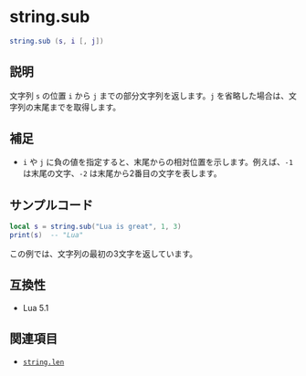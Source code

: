# string.sub

```lua
string.sub (s, i [, j])
```

## 説明

文字列 `s` の位置 `i` から `j` までの部分文字列を返します。`j` を省略した場合は、文字列の末尾までを取得します。

## 補足

- `i` や `j` に負の値を指定すると、末尾からの相対位置を示します。例えば、`-1` は末尾の文字、`-2` は末尾から2番目の文字を表します。

## サンプルコード

```lua
local s = string.sub("Lua is great", 1, 3)
print(s)  -- "Lua"
```

この例では、文字列の最初の3文字を返しています。

## 互換性

- Lua 5.1

## 関連項目

- [`string.len`](len.md)